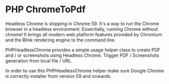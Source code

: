 PHP ChromeToPdf
===============

Headless Chrome is shipping in Chrome 59. It's a way to run the Chrome browser in a headless environment. Essentially, running Chrome without chrome! It brings all modern web platform features provided by Chromium and the Blink rendering engine to the command line.

PHPHeadlessChrome provides a simple usage helper class to create PDF and / or screenshots using Headless Chrome.
Trigger PDF / Screenshots generation from local file / URL.

In order to use this PHPHeadlessChrome helper make sure Google Chrome is correctly installer from version 59 and onwards.